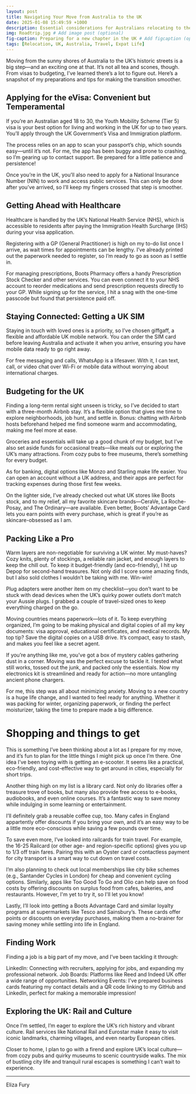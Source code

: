 ```yaml
---
layout: post  
title: Navigating Your Move from Australia to the UK  
date: 2025-01-08 15:49:59 +1000  
description: Essential considerations for Australians relocating to the UK, including visas, healthcare, communication, budgeting, and transportation.  
img: Roadtrip.jpg # Add image post (optional)  
fig-caption: Preparing for a new chapter in the UK # Add figcaption (optional)  
tags: [Relocation, UK, Australia, Travel, Expat Life]  
---
```


Moving from the sunny shores of Australia to the UK’s historic streets is a big step—and an exciting one at that. It’s not all tea and scones, though. From visas to budgeting, I’ve learned there’s a lot to figure out. Here’s a snapshot of my preparations and tips for making the transition smoother.



## Applying for the eVisa: Convenient but Temperamental  

If you’re an Australian aged 18 to 30, the Youth Mobility Scheme (Tier 5) visa is your best option for living and working in the UK for up to two years. You’ll apply through the UK Government’s Visa and Immigration platform.

The process relies on an app to scan your passport’s chip, which sounds easy—until it’s not. For me, the app has been buggy and prone to crashing, so I’m gearing up to contact support. Be prepared for a little patience and persistence!

Once you’re in the UK, you’ll also need to apply for a National Insurance Number (NIN) to work and access public services. This can only be done after you’ve arrived, so I’ll keep my fingers crossed that step is smoother.

## Getting Ahead with Healthcare  

Healthcare is handled by the UK’s National Health Service (NHS), which is accessible to residents after paying the Immigration Health Surcharge (IHS) during your visa application.

Registering with a GP (General Practitioner) is high on my to-do list once I arrive, as wait times for appointments can be lengthy. I’ve already printed out the paperwork needed to register, so I’m ready to go as soon as I settle in.

For managing prescriptions, Boots Pharmacy offers a handy Prescription Stock Checker and other services. You can even connect it to your NHS account to reorder medications and send prescription requests directly to your GP. While signing up for the service, I hit a snag with the one-time passcode but found that persistence paid off.

## Staying Connected: Getting a UK SIM  

Staying in touch with loved ones is a priority, so I’ve chosen giffgaff, a flexible and affordable UK mobile network. You can order the SIM card before leaving Australia and activate it when you arrive, ensuring you have mobile data ready to go right away.

For free messaging and calls, WhatsApp is a lifesaver. With it, I can text, call, or video chat over Wi-Fi or mobile data without worrying about international charges.

## Budgeting for the UK  
Finding a long-term rental sight unseen is tricky, so I’ve decided to start with a three-month Airbnb stay. It’s a flexible option that gives me time to explore neighborhoods, job hunt, and settle in. Bonus: chatting with Airbnb hosts beforehand helped me find someone warm and accommodating, making me feel more at ease.

Groceries and essentials will take up a good chunk of my budget, but I’ve also set aside funds for occasional treats—like meals out or exploring the UK’s many attractions. From cozy pubs to free museums, there’s something for every budget.

As for banking, digital options like Monzo and Starling make life easier. You can open an account without a UK address, and their apps are perfect for tracking expenses during those first few weeks.

On the lighter side, I’ve already checked out what UK stores like Boots stock, and to my relief, all my favorite skincare brands—CeraVe, La Roche-Posay, and The Ordinary—are available. Even better, Boots’ Advantage Card lets you earn points with every purchase, which is great if you’re as skincare-obsessed as I am.


## Packing Like a Pro  

Warm layers are non-negotiable for surviving a UK winter. My must-haves? Cozy knits, plenty of stockings, a reliable rain jacket, and enough layers to keep the chill out. To keep it budget-friendly (and eco-friendly), I hit up Depop for second-hand treasures. Not only did I score some amazing finds, but I also sold clothes I wouldn’t be taking with me. Win-win!

Plug adapters were another item on my checklist—you don’t want to be stuck with dead devices when the UK’s quirky power outlets don’t match your Aussie plugs. I grabbed a couple of travel-sized ones to keep everything charged on the go.

Moving countries means paperwork—lots of it. To keep everything organized, I’m going to be making physical and digital copies of all my key documents: visa approval, educational certificates, and medical records. My top tip? Save the digital copies on a USB drive. It’s compact, easy to stash, and makes you feel like a secret agent.

If you’re anything like me, you’ve got a box of mystery cables gathering dust in a corner. Moving was the perfect excuse to tackle it. I tested what still works, tossed out the junk, and packed only the essentials. Now my electronics kit is streamlined and ready for action—no more untangling ancient phone chargers.

For me, this step was all about minimizing anxiety. Moving to a new country is a huge life change, and I wanted to feel ready for anything. Whether it was packing for winter, organizing paperwork, or finding the perfect moisturizer, taking the time to prepare made a big difference.

# Shopping and things to get
This is something I’ve been thinking about a lot as I prepare for my move, and it’s fun to plan for the little things I might pick up once I’m there. One idea I’ve been toying with is getting an e-scooter. It seems like a practical, eco-friendly, and cost-effective way to get around in cities, especially for short trips.

Another thing high on my list is a library card. Not only do libraries offer a treasure trove of books, but many also provide free access to e-books, audiobooks, and even online courses. It’s a fantastic way to save money while indulging in some learning or entertainment.

I’ll definitely grab a reusable coffee cup, too. Many cafes in England appartently offer discounts if you bring your own, and it’s an easy way to be a little more eco-conscious while saving a few pounds over time.

To save even more, I’ve looked into railcards for train travel. For example, the 16-25 Railcard (or other age- and region-specific options) gives you up to 1/3 off train fares. Pairing this with an Oyster card or contactless payment for city transport is a smart way to cut down on travel costs.

I’m also planning to check out local memberships like city bike schemes (e.g., Santander Cycles in London) for cheap and convenient cycling options. Similarly, apps like Too Good To Go and Olio can help save on food costs by offering discounts on surplus food from cafes, bakeries, and restaurants. However, I'm yet to try it, so I'll let you know!

Lastly, I’ll look into getting a Boots Advantage Card and similar loyalty programs at supermarkets like Tesco and Sainsbury’s. These cards offer points or discounts on everyday purchases, making them a no-brainer for saving money while settling into life in England.

##  Finding Work

Finding a job is a big part of my move, and I’ve been tackling it through:

LinkedIn: Connecting with recruiters, applying for jobs, and expanding my professional network.
Job Boards: Platforms like Reed and Indeed UK offer a wide range of opportunities.
Networking Events: I’ve prepared business cards featuring my contact details and a QR code linking to my GitHub and LinkedIn, perfect for making a memorable impression!


## Exploring the UK: Rail and Culture  

Once I’m settled, I’m eager to explore the UK’s rich history and vibrant culture. Rail services like National Rail and Eurostar make it easy to visit iconic landmarks, charming villages, and even nearby European cities.

Closer to home, I plan to go with a firend and explore UK’s local culture—from cozy pubs and quirky museums to scenic countryside walks. The mix of bustling city life and tranquil rural escapes is something I can’t wait to experience.

---


Eliza Fury
